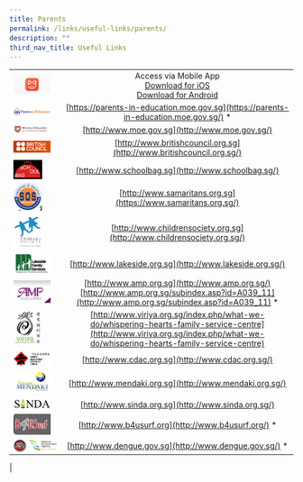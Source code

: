 ```yaml
---
title: Parents
permalink: /links/useful-links/parents/
description: ""
third_nav_title: Useful Links
---
```

|  |  |
|---|:---:|
| <img src="/images/parents1.png" style="width:85%"> | Access via Mobile App<br>[Download for iOS](https://itunes.apple.com/sg/app/parents-gateway/id1267198708?mt=8)<br>[Download for Android](https://play.google.com/store/apps/details?id=com.moe.pgp&amp;hl=en_SG) |
|  <img src="/images/parents2.jpg" style="width:85%"> |  [https://parents-in-education.moe.gov.sg](https://parents-in-education.moe.gov.sg/) *|
|  <img src="/images/parents3.gif" style="width:85%"> | [http://www.moe.gov.sg](http://www.moe.gov.sg/)|
|  <img src="/images/parents4.jpg" style="width:85%"> | [http://www.britishcouncil.org.sg](http://www.britishcouncil.org.sg/) |
| <img src="/images/parents5.jpg" style="width:65%">  | [http://www.schoolbag.sg](http://www.schoolbag.sg/)  |
| <img src="/images/parents6.jpg" style="width:65%">  |   [http://www.samaritans.org.sg](https://www.samaritans.org.sg/) |
| <img src="/images/parents7.png" style="width:65%">  |   [http://www.childrensociety.org.sg](http://www.childrensociety.org.sg/) |
| <img src="/images/parents8.png" style="width:85%">  | [http://www.lakeside.org.sg](http://www.lakeside.org.sg/)  |
| <img src="/images/parents9.jpg" style="width:85%">  |  [http://www.amp.org.sg](http://www.amp.org.sg/)<br>[http://www.amp.org.sg/subindex.asp?id=A039_11](http://www.amp.org.sg/subindex.asp?id=A039_11) * |
|  <img src="/images/parents10.jpg" style="width:65%"> | [http://www.viriya.org.sg/index.php/what-we-do/whispering-hearts-family-service-centre](http://www.viriya.org.sg/index.php/what-we-do/whispering-hearts-family-service-centre)  |
|  <img src="/images/parents11.jpg" style="width:85%"> | [http://www.cdac.org.sg](http://www.cdac.org.sg/)  |
|  <img src="/images/parents12.jpg" style="width:85%"> |  [http://www.mendaki.org.sg](http://www.mendaki.org.sg/) |
|  <img src="/images/parents13.png" style="width:85%"> |  [http://www.sinda.org.sg](http://www.sinda.org.sg/) |
| <img src="/images/parents14.jpg" style="width:85%">  | [http://www.b4usurf.org](http://www.b4usurf.org/) *|
| <img src="/images/parents15.jpg" style="width:30%" align="left"><img src="/images/parents16.jpg" style="width:68%" align="right">  |   [http://www.dengue.gov.sg](http://www.dengue.gov.sg/) *|
|